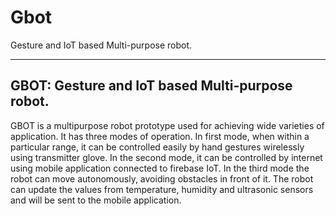 # Gbot 
Gesture and IoT based Multi-purpose robot.


--------------------------------------------
 GBOT: Gesture and IoT based Multi-purpose robot.
--------------------------------------------
GBOT is a multipurpose robot prototype used for achieving wide varieties of application. 
It has three modes of operation.
In first mode, when within a particular range, it can be controlled easily by hand gestures wirelessly using transmitter glove.
In the second mode, it can be controlled by internet using mobile application connected to firebase IoT.
In the third mode the robot can move autonomously, avoiding obstacles in front of it.
The robot can update the values from temperature, humidity and ultrasonic sensors and will be sent to the mobile application.
